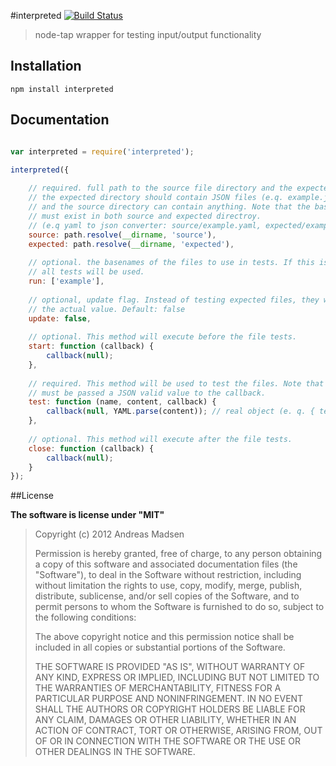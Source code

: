 #interpreted [![Build Status](https://travis-ci.org/AndreasMadsen/interpreted.png?branch=master)](https://travis-ci.org/AndreasMadsen/interpreted)

> node-tap wrapper for testing input/output functionality

## Installation

```sheel
npm install interpreted
```

## Documentation

```javascript

var interpreted = require('interpreted');

interpreted({
	
	// required. full path to the source file directory and the expected directory
	// the expected directory should contain JSON files (e.q. example.json)
	// and the source directory can contain anything. Note that the basename
	// must exist in both source and expected directroy.
	// (e.q yaml to json converter: source/example.yaml, expected/example.json)
	source: path.resolve(__dirname, 'source'),
	expected: path.resolve(__dirname, 'expected'),
	
	// optional. the basenames of the files to use in tests. If this is not specified
	// all tests will be used.
	run: ['example'],
	
	// optional, update flag. Instead of testing expected files, they will be overwritten with
	// the actual value. Default: false
	update: false,
	
	// optional. This method will execute before the file tests.
	start: function (callback) {
		callback(null);
	},
	
	// required. This method will be used to test the files. Note that there
	// must be passed a JSON valid value to the callback.
	test: function (name, content, callback) {
		callback(null, YAML.parse(content)); // real object (e. q. { test: true })
	},
	
	// optional. This method will execute after the file tests.
	close: function (callback) {
		callback(null);
	}
});

```

##License

**The software is license under "MIT"**

> Copyright (c) 2012 Andreas Madsen
>
> Permission is hereby granted, free of charge, to any person obtaining a copy
> of this software and associated documentation files (the "Software"), to deal
> in the Software without restriction, including without limitation the rights
> to use, copy, modify, merge, publish, distribute, sublicense, and/or sell
> copies of the Software, and to permit persons to whom the Software is
> furnished to do so, subject to the following conditions:
>
> The above copyright notice and this permission notice shall be included in
> all copies or substantial portions of the Software.
>
> THE SOFTWARE IS PROVIDED "AS IS", WITHOUT WARRANTY OF ANY KIND, EXPRESS OR
> IMPLIED, INCLUDING BUT NOT LIMITED TO THE WARRANTIES OF MERCHANTABILITY,
> FITNESS FOR A PARTICULAR PURPOSE AND NONINFRINGEMENT. IN NO EVENT SHALL THE
> AUTHORS OR COPYRIGHT HOLDERS BE LIABLE FOR ANY CLAIM, DAMAGES OR OTHER
> LIABILITY, WHETHER IN AN ACTION OF CONTRACT, TORT OR OTHERWISE, ARISING FROM,
> OUT OF OR IN CONNECTION WITH THE SOFTWARE OR THE USE OR OTHER DEALINGS IN
> THE SOFTWARE.
